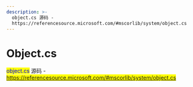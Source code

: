 ```yaml
---
description: >-
  object.cs 源码 -
  https://referencesource.microsoft.com/#mscorlib/system/object.cs
---
```


# Object.cs

<mark style="color:blue;">object.cs</mark> 源码 - <mark style="color:blue;">https://referencesource.microsoft.com/#mscorlib/system/object.cs</mark>

